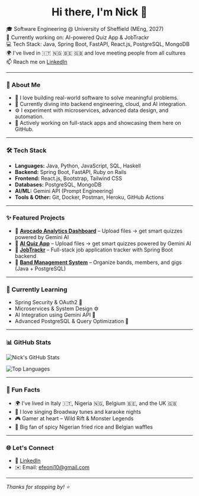 <h1 align="center">Hi there, I'm Nick 👋</h1>

<p>
  🎓 Software Engineering @ University of Sheffield (MEng, 2027)<br>
  🔭 Currently working on: AI-powered Quiz App & JobTrackr<br>
  💻 Tech Stack: Java, Spring Boot, FastAPI, React.js, PostgreSQL, MongoDB<br>
  🌍 I've lived in 🇮🇹 🇳🇬 🇧🇪 🇬🇧 and love meeting people from all cultures<br>
  📫 Reach me on <a href="https://www.linkedin.com/in/nick-efe-oni">LinkedIn</a>
</p>

---

### 🚀 About Me

- 🎯 I love building real-world software to solve meaningful problems.
- 🧠 Currently diving into backend engineering, cloud, and AI integration.
- ⚙️ I experiment with microservices, advanced data design, and automation.
- 💼 Actively working on full-stack apps and showcasing them here on GitHub.

---

### 🛠️ Tech Stack

- **Languages:** Java, Python, JavaScript, SQL, Haskell  
- **Backend:** Spring Boot, FastAPI, Ruby on Rails  
- **Frontend:** React.js, Bootstrap, Tailwind CSS  
- **Databases:** PostgreSQL, MongoDB  
- **AI/ML:** Gemini API (Prompt Engineering)  
- **Tools & Other:** Git, Docker, Postman, Heroku, GitHub Actions  

---

### ✨ Featured Projects

- 🎯 [**Avocado Analytics Dashboard**](https://github.com/VictoriousWealth/Avocado-Analytics) – Upload files → get smart quizzes powered by Gemini AI  
- 🎯 [**AI Quiz App**](http://github.com/VictoriousWealth/quiz-app-frontend) – Upload files → get smart quizzes powered by Gemini AI  
- 💼 [**JobTrackr**](https://github.com/VictoriousWealth/job-application-tracker) – Full-stack job application tracker with Spring Boot backend  
- 🎵 [**Band Management System**](https://github.com/VictoriousWealth/Band-Management-System) – Organize bands, members, and gigs (Java + PostgreSQL)

---

### 🧠 Currently Learning

- Spring Security & OAuth2 🔐  
- Microservices & System Design ⚙️  
- AI Integration using Gemini API 🤖  
- Advanced PostgreSQL & Query Optimization 🐘  

---

### 📊 GitHub Stats

<p>
  <img src="https://github-readme-stats.vercel.app/api?username=VictoriousWealth&show_icons=true&theme=github_dark&hide_border=true" alt="Nick's GitHub Stats" />
</p>

<p>
  <img src="https://github-readme-stats.vercel.app/api/top-langs/?username=VictoriousWealth&layout=compact&theme=github_dark&hide_border=true" alt="Top Languages" />
</p>

---

### 💬 Fun Facts

- 🌍 I've lived in Italy 🇮🇹, Nigeria 🇳🇬, Belgium 🇧🇪, and the UK 🇬🇧  
- 🎤 I love singing Broadway tunes and karaoke nights  
- 🎮 Gamer at heart – Wild Rift & Monster Legends  
- 🍝 Big fan of spicy Nigerian fried rice and Belgian waffles  

---

### 🌐 Let's Connect

- 💼 [LinkedIn](https://www.linkedin.com/in/nick-efe-oni)
- ✉️ Email: efeoni10@gmail.com

---

_Thanks for stopping by! ⭐_
